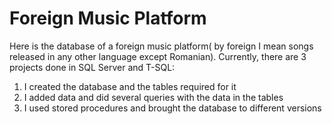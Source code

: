 Foreign Music Platform
======================

Here is the database of a foreign music platform( by foreign I mean songs released in any other language except Romanian).
Currently, there are 3 projects done in SQL Server and T-SQL:
  1. I created the database and the tables required for it
  2. I added data and did several queries with the data in the tables
  3. I used stored procedures and brought the database to different versions
